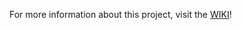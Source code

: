 For more information about this project, visit the [WIKI](https://github.com/smontoyah/criogenia_GICM/wiki)!

